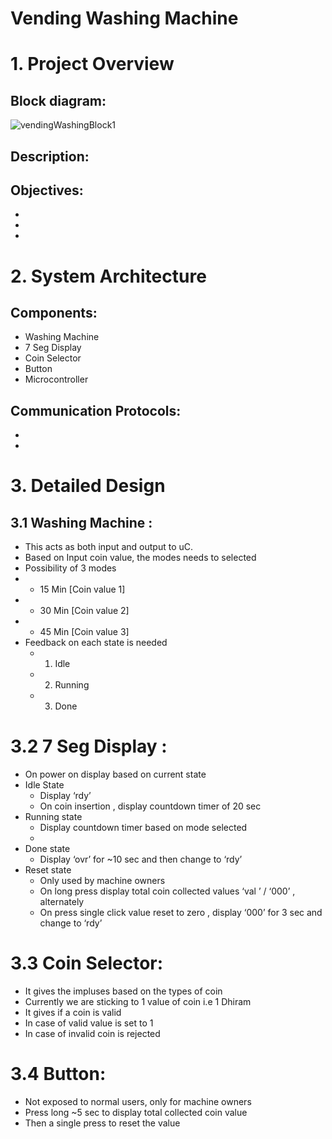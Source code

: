 
##
# Vending Washing Machine


# 1. Project Overview
## Block diagram:
  ![vendingWashingBlock1](https://github.com/user-attachments/assets/4564eec6-aeea-43ba-8043-674b3de261c9)
  
##	Description: 
##	Objectives: 
-
-	
-	

# 2. System Architecture
##	Components:
-	Washing Machine
-	7 Seg Display 
-	Coin Selector
-	Button
-	Microcontroller
##	Communication Protocols:
-	
-	


# 3. Detailed Design
## 3.1 Washing Machine :
 - This acts as both input and output to uC. 
 - Based on Input coin value, the modes needs to selected
 - Possibility of 3 modes
  - * 15 Min [Coin value 1]
  - * 30 Min [Coin value 2]
  - * 45 Min [Coin value 3]
- Feedback on each state is needed
  - 1. Idle
  - 2. Running
  - 3. Done             



# 3.2 7 Seg Display :
 - On power on display based on current state 
 - Idle State
    * Display ‘rdy’
    * On coin insertion , display countdown timer of 20 sec
  - Running state 
    * Display countdown timer based on mode selected
    *  
- Done state
  * Display ‘ovr’ for ~10 sec and then change to ‘rdy’
- Reset state
  * Only used by machine owners
  * On long press display total coin collected values ‘val ’ / ‘000’ , alternately
  * On press single click value reset to zero , display ‘000’ for 3 sec and change to ‘rdy’      


# 3.3 Coin Selector:
- It gives the impluses based on the types of coin
- Currently we are sticking to 1 value of coin i.e 1 Dhiram
- It gives if a coin is valid
- In case of valid value is set to 1 
- In case of invalid coin is rejected

# 3.4 Button:
- Not exposed to normal users, only for machine owners
- Press long ~5 sec to display total collected coin value
- Then a single press to reset the value

